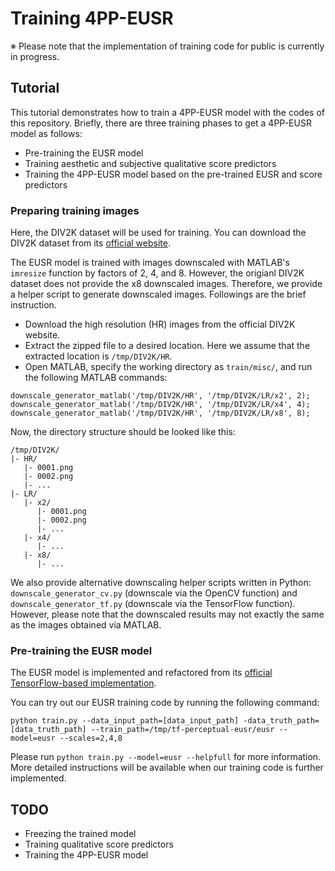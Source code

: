 # Training 4PP-EUSR
※ Please note that the implementation of training code for public is currently in progress.


## Tutorial
This tutorial demonstrates how to train a 4PP-EUSR model with the codes of this repository.
Briefly, there are three training phases to get a 4PP-EUSR model as follows:
- Pre-training the EUSR model
- Training aesthetic and subjective qualitative score predictors
- Training the 4PP-EUSR model based on the pre-trained EUSR and score predictors


### Preparing training images
Here, the DIV2K dataset will be used for training.
You can download the DIV2K dataset from its [official website](https://data.vision.ee.ethz.ch/cvl/DIV2K/).

The EUSR model is trained with images downscaled with MATLAB's ```imresize``` function by factors of 2, 4, and 8.
However, the origianl DIV2K dataset does not provide the x8 downscaled images.
Therefore, we provide a helper script to generate downscaled images.
Followings are the brief instruction.

- Download the high resolution (HR) images from the official DIV2K website.
- Extract the zipped file to a desired location. Here we assume that the extracted location is ```/tmp/DIV2K/HR```.
- Open MATLAB, specify the working directory as ```train/misc/```, and run the following MATLAB commands:
```
downscale_generator_matlab('/tmp/DIV2K/HR', '/tmp/DIV2K/LR/x2', 2);
downscale_generator_matlab('/tmp/DIV2K/HR', '/tmp/DIV2K/LR/x4', 4);
downscale_generator_matlab('/tmp/DIV2K/HR', '/tmp/DIV2K/LR/x8', 8);
```

Now, the directory structure should be looked like this:
```
/tmp/DIV2K/
|- HR/
   |- 0001.png
   |- 0002.png
   |- ...
|- LR/
   |- x2/
      |- 0001.png
      |- 0002.png
      |- ...
   |- x4/
      |- ...
   |- x8/
      |- ...
```

We also provide alternative downscaling helper scripts written in Python: ```downscale_generator_cv.py``` (downscale via the OpenCV function) and ```downscale_generator_tf.py``` (downscale via the TensorFlow function).
However, please note that the downscaled results may not exactly the same as the images obtained via MATLAB.


### Pre-training the EUSR model
The EUSR model is implemented and refactored from its [official TensorFlow-based implementation](https://github.com/junhyukk/EUSR-Tensorflow).

You can try out our EUSR training code by running the following command:
```
python train.py --data_input_path=[data_input_path] -data_truth_path=[data_truth_path] --train_path=/tmp/tf-perceptual-eusr/eusr --model=eusr --scales=2,4,8
```
Please run `python train.py --model=eusr --helpfull` for more information.
More detailed instructions will be available when our training code is further implemented.


## TODO
- Freezing the trained model
- Training qualitative score predictors
- Training the 4PP-EUSR model

